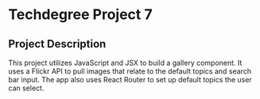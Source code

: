 # Techdegree Project 7

## Project Description  

This project utilizes JavaScript and JSX to build a gallery component. It uses a Flickr API to pull images that relate to the default topics and search bar input. The app also uses React Router to set up default topics the user can select. 